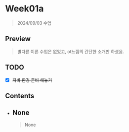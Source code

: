 # Week01a

> 2024/09/03 수업  

## Preview

> 별다른 이론 수업은 없었고, ot느낌의 간단한 소개만 하셨음.  

## TODO

- [x] ~~자바 환경 준비 해놓기~~ 

## Contents

- ## None

    > None
